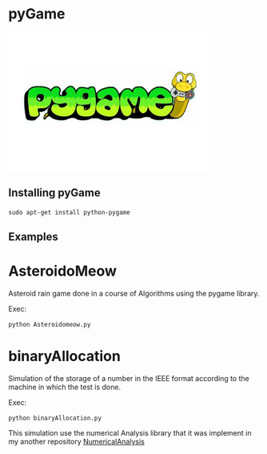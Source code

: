 # pyGame

[![](/img/pygame.jpg)](http://www.pygame.org/)

## Installing pyGame

    sudo apt-get install python-pygame

## Examples

# AsteroidoMeow

Asteroid rain game done in a course of Algorithms using the pygame library.

Exec:

    python Asteroidomeow.py

# binaryAllocation

Simulation of the storage of a number in the IEEE format according to the machine in which the test is done.

Exec:

    python binaryAllocation.py


This simulation use the numerical Analysis library that it was implement in my another repository [NumericalAnalysis](https://github.com/Jenazad/numericalAnalysis/)
